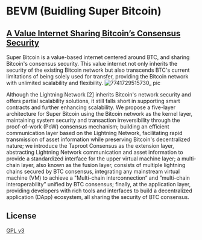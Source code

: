 # BEVM (Buidling Super Bitcoin)
## [A Value Internet Sharing Bitcoin’s Consensus Security](https://github.com/btclayer2/SuperBitcoin)

Super Bitcoin is a value-based internet centered around BTC, and sharing Bitcoin's consensus security. This value internet not only inherits the security of the existing Bitcoin network but also transcends BTC's current limitations of being solely used for transfer, providing the Bitcoin network with unlimited scalability and flexibility.
![7741729515730_ pic](https://github.com/user-attachments/assets/d0711145-5a44-4322-9977-042fdf1d7b2e)

Although the Lightning Network [2] inherits Bitcoin's network security and offers partial scalability solutions, it still falls short in supporting smart contracts and further enhancing scalability. We propose a five-layer architecture for Super Bitcoin using the Bitcoin network as the kernel layer, maintaining system security and transaction irreversibility through the proof-of-work (PoW) consensus mechanism; building an efficient communication layer based on the Lightning Network, facilitating rapid transmission of asset information while preserving Bitcoin's decentralized nature; we introduce the Taproot Consensus as the extension layer, abstracting Lightning Network communication and asset information to provide a standardized interface for the upper virtual machine layer; a multi-chain layer, also known as the fusion layer, consists of multiple lightning chains secured by BTC consensus, integrating any mainstream virtual machine (VM) to achieve a "Multi-chain interconnection“ and ”multi-chain interoperability” unified by BTC consensus; finally, at the application layer, providing developers with rich tools and interfaces to build a decentralized application (DApp) ecosystem, all sharing the security of BTC consensus.

## License

[GPL v3](LICENSE)


